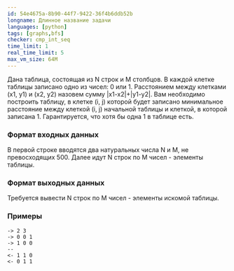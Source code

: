 ```yaml
---
id: 54e4675a-8b90-44f7-9422-36f4b6ddb52b
longname: Длинное название задачи
languages: [python]
tags: [graphs,bfs]
checker: cmp_int_seq
time_limit: 1
real_time_limit: 5
max_vm_size: 64M
---
```



Дана таблица, состоящая из N строк и M столбцов. В каждой клетке таблицы записано одно из чисел: 0 или 1. Расстоянием между клетками (x1, y1) и (x2, y2) назовем сумму |x1-x2|+|y1-y2|. Вам необходимо построить таблицу, в клетке (i, j) которой будет записано минимальное расстояние между клеткой (i, j) начальной таблицы и клеткой, в которой записана 1. Гарантируется, что хотя бы одна 1 в таблице есть.

### Формат входных данных

В первой строке вводятся два натуральных числа N и M, не превосходящих 500. Далее идут N строк по M чисел - элементы таблицы.

### Формат выходных данных

Требуется вывести N строк по M чисел - элементы искомой таблицы.

### Примеры

```
-> 2 3
-> 0 0 1
-> 1 0 0 
--
<- 1 1 0 
<- 0 1 1
```
